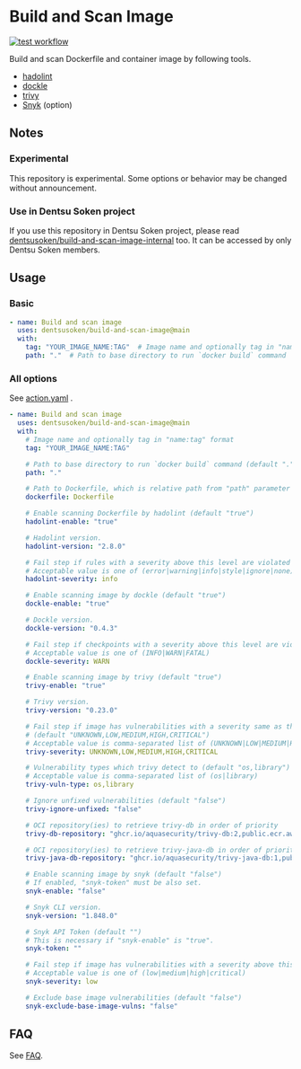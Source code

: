# Build and Scan Image

[![test workflow](https://github.com/dentsusoken/build-and-scan-image/actions/workflows/test.yaml/badge.svg)](https://github.com/dentsusoken/build-and-scan-image/actions/workflows/test.yaml)

Build and scan Dockerfile and container image by following tools.

- [hadolint](https://github.com/hadolint/hadolint)
- [dockle](https://github.com/goodwithtech/dockle)
- [trivy](https://github.com/aquasecurity/trivy)
- [Snyk](https://snyk.io/) (option)

## Notes

### Experimental
This repository is experimental. Some options or behavior may be changed without announcement.

### Use in Dentsu Soken project
If you use this repository in Dentsu Soken project, please read [dentsusoken/build-and-scan-image-internal](https://github.com/dentsusoken/build-and-scan-image-internal) too. It can be accessed by only Dentsu Soken members.

## Usage

### Basic

```yaml
- name: Build and scan image
  uses: dentsusoken/build-and-scan-image@main
  with:
    tag: "YOUR_IMAGE_NAME:TAG"  # Image name and optionally tag in "name:tag" format
    path: "."  # Path to base directory to run `docker build` command
```

### All options

See [action.yaml](./action.yaml) .

```yaml
- name: Build and scan image
  uses: dentsusoken/build-and-scan-image@main
  with:
    # Image name and optionally tag in "name:tag" format
    tag: "YOUR_IMAGE_NAME:TAG"

    # Path to base directory to run `docker build` command (default ".")
    path: "."

    # Path to Dockerfile, which is relative path from "path" parameter (default "Dockerfile")
    dockerfile: Dockerfile

    # Enable scanning Dockerfile by hadolint (default "true")
    hadolint-enable: "true"

    # Hadolint version.
    hadolint-version: "2.8.0"

    # Fail step if rules with a severity above this level are violated (default "info")
    # Acceptable value is one of (error|warning|info|style|ignore|none)
    hadolint-severity: info

    # Enable scanning image by dockle (default "true")
    dockle-enable: "true"

    # Dockle version.
    dockle-version: "0.4.3"

    # Fail step if checkpoints with a severity above this level are violated (default "WARN")
    # Acceptable value is one of (INFO|WARN|FATAL)
    dockle-severity: WARN

    # Enable scanning image by trivy (default "true")
    trivy-enable: "true"

    # Trivy version.
    trivy-version: "0.23.0"

    # Fail step if image has vulnerabilities with a severity same as this level
    # (default "UNKNOWN,LOW,MEDIUM,HIGH,CRITICAL")
    # Acceptable value is comma-separated list of (UNKNOWN|LOW|MEDIUM|HIGH|CRITICAL)
    trivy-severity: UNKNOWN,LOW,MEDIUM,HIGH,CRITICAL

    # Vulnerability types which trivy detect to (default "os,library")
    # Acceptable value is comma-separated list of (os|library)
    trivy-vuln-type: os,library

    # Ignore unfixed vulnerabilities (default "false")
    trivy-ignore-unfixed: "false"

    # OCI repository(ies) to retrieve trivy-db in order of priority
    trivy-db-repository: "ghcr.io/aquasecurity/trivy-db:2,public.ecr.aws/aquasecurity/trivy-db:2"

    # OCI repository(ies) to retrieve trivy-java-db in order of priority
    trivy-java-db-repository: "ghcr.io/aquasecurity/trivy-java-db:1,public.ecr.aws/aquasecurity/trivy-db:1"

    # Enable scanning image by snyk (default "false")
    # If enabled, "snyk-token" must be also set.
    snyk-enable: "false"

    # Snyk CLI version.
    snyk-version: "1.848.0"

    # Snyk API Token (default "")
    # This is necessary if "snyk-enable" is "true".
    snyk-token: ""

    # Fail step if image has vulnerabilities with a severity above this level (default "low")
    # Acceptable value is one of (low|medium|high|critical)
    snyk-severity: low

    # Exclude base image vulnerabilities (default "false")
    snyk-exclude-base-image-vulns: "false"
```

## FAQ
See [FAQ](./docs/faq.md).
